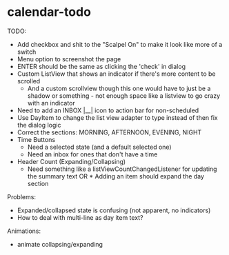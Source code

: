
calendar-todo
=============


TODO:
  * Add checkbox and shit to the "Scalpel On" to make it look like more of a switch
  * Menu option to screenshot the page
  * ENTER should be the same as clicking the 'check' in dialog
  * Custom ListView that shows an indicator if there's more content to be scrolled
    * And a custom scrollview though this one would have to just be a shadow or something - not enough space like a listview to go crazy with an indicator
  * Need to add an INBOX |__| icon to action bar for non-scheduled
  * Use DayItem to change the list view adapter to type <DayItem> instead of <String> then fix the dialog logic
  * Correct the sections: MORNING, AFTERNOON, EVENING, NIGHT
  * Time Buttons
    * Need a selected state (and a default selected one)
    * Need an inbox for ones that don't have a time
  * Header Count (Expanding/Collapsing)
    * Need something like a listViewCountChangedListener for updating the summary text
    OR * Adding an item should expand the day section
    


Problems:
  * Expanded/collapsed state is confusing (not apparent, no indicators)
  * How to deal with multi-line as day item text?

Animations:
  * animate collapsing/expanding
  



